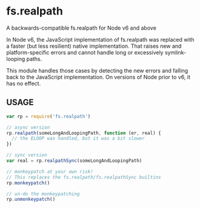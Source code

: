 # fs.realpath

A backwards-compatible fs.realpath for Node v6 and above

In Node v6, the JavaScript implementation of fs.realpath was replaced
with a faster (but less resilient) native implementation. That raises
new and platform-specific errors and cannot handle long or excessively
symlink-looping paths.

This module handles those cases by detecting the new errors and
falling back to the JavaScript implementation. On versions of Node
prior to v6, it has no effect.

## USAGE

```js
var rp = require('fs.realpath')

// async version
rp.realpath(someLongAndLoopingPath, function (er, real) {
  // the ELOOP was handled, but it was a bit slower
})

// sync version
var real = rp.realpathSync(someLongAndLoopingPath)

// monkeypatch at your own risk!
// This replaces the fs.realpath/fs.realpathSync builtins
rp.monkeypatch()

// un-do the monkeypatching
rp.unmonkeypatch()
```
